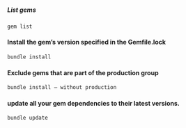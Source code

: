 ##### List gems
```sh
gem list
```
#### Install the gem’s version specified in the Gemfile.lock
```sh
bundle install
```
#### Exclude gems that are part of the production group
```sh
bundle install — without production
```
#### update all your gem dependencies to their latest versions.
```sh
bundle update
```
